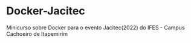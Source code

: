 # Docker-Jacitec
Minicurso sobre Docker para o evento Jacitec(2022) do IFES - Campus Cachoeiro de Itapemirim
